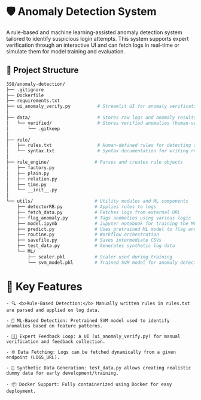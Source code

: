 # 🛡️ Anomaly Detection System

A rule-based and machine learning-assisted anomaly detection system tailored to identify suspicious login attempts. This system supports expert verification through an interactive UI and can fetch logs in real-time or simulate them for model training and evaluation.

## 📁 Project Structure
```bash
3SO/anomaly-detection/
├── .gitignore
├── Dockerfile
├── requirements.txt
├── ui_anomaly_verify.py          # Streamlit UI for anomaly verification
│
├── data/                         # Stores raw logs and anomaly results
│   └── verified/                 # Stores verified anomalies (human-verified)
│       └── .gitkeep
│
├── rule/
│   ├── rules.txt                 # Human-defined rules for detecting anomalies
│   └── syntax.txt                # Syntax documentation for writing rules
│
├── rule_engine/                 # Parses and creates rule objects
│   ├── factory.py
│   ├── plain.py
│   ├── relation.py
│   ├── time.py
│   └── __init__.py
│
└── utils/                       # Utility modules and ML components
    ├── detectorRB.py            # Applies rules to logs
    ├── fetch_data.py            # Fetches logs from external URL
    ├── flag_anomaly.py          # Tags anomalies using various logic
    ├── model.ipynb              # Jupyter notebook for training the ML model
    ├── predict.py               # Uses pretrained ML model to flag anomalies
    ├── routine.py               # Workflow orchestration
    ├── savefile.py              # Saves intermediate CSVs
    ├── test_data.py             # Generates synthetic log data
    └── ML/
        ├── scaler.pkl           # Scaler used during training
        └── svm_model.pkl        # Trained SVM model for anomaly detection
```

# 📌 Key Features
    - 🔍 <b>Rule-Based Detection:</b> Manually written rules in rules.txt are parsed and applied on log data.

    - 🤖 ML-Based Detection: Pretrained SVM model used to identify anomalies based on feature patterns.

    - 🧑‍💻 Expert Feedback Loop: A UI (ui_anomaly_verify.py) for manual verification and feedback collection.

    - 🌐 Data Fetching: Logs can be fetched dynamically from a given endpoint (LOGS_URL).

    - 🧪 Synthetic Data Generation: test_data.py allows creating realistic dummy data for early development/training.

    - 📦 Docker Support: Fully containerized using Docker for easy deployment.